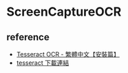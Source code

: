 # ScreenCaptureOCR

## reference
- [Tesseract OCR - 繁體中文【安裝篇】](<https://vocus.cc/article/621cfdb3fd8978000162a2e8>)
- [tesseract 下載連結](<https://digi.bib.uni-mannheim.de/tesseract/>)
